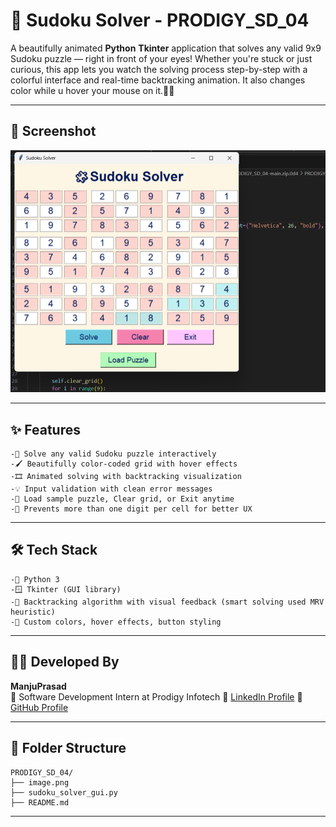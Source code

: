 # 🧩 Sudoku Solver - PRODIGY_SD_04

A beautifully animated **Python** **Tkinter** application that solves any valid 9x9 Sudoku puzzle — right in front of your eyes!
Whether you're stuck or just curious, this app lets you watch the solving process step-by-step with a colorful interface and real-time backtracking animation. 
It also changes color while u hover your mouse on it.🎨💡

---  

## 📸 Screenshot

![Sudoku Solver Screenshot](image.png)

---

## ✨ Features
    -🎯 Solve any valid Sudoku puzzle interactively 
    -🖌️ Beautifully color-coded grid with hover effects
    -🎞️ Animated solving with backtracking visualization
    -💡 Input validation with clean error messages
    -🔄 Load sample puzzle, Clear grid, or Exit anytime
    -🔢 Prevents more than one digit per cell for better UX

---

## 🛠 Tech Stack
    -🐍 Python 3
    -🪟 Tkinter (GUI library)
    -🧠 Backtracking algorithm with visual feedback (smart solving used MRV heuristic)
    -🎨 Custom colors, hover effects, button styling

---

## 🙋‍♀️ Developed By

**ManjuPrasad**  
💼 Software Development Intern at Prodigy Infotech 
🔗 [LinkedIn Profile](https://www.linkedin.com/in/manju-prasad-86b729377?utm_source=share&utm_campaign=share_via&utm_content=profile&utm_medium=android_app)
🔗 [GitHub Profile](https://github.com/ManjusPrasad)

---

## 📂 Folder Structure 
```
PRODIGY_SD_04/
├── image.png
├── sudoku_solver_gui.py
├── README.md
```

---
